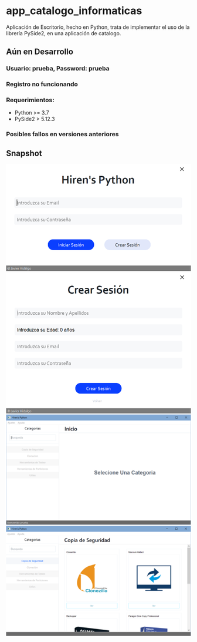 # app_catalogo_informaticas
Aplicación de Escritorio, hecho en Python, trata de implementar el uso de la librería PySide2, en una aplicación de catalogo.
## Aún en Desarrollo
### Usuario: prueba, Password: prueba
### Registro no funcionando
### Requerimientos:
  - Python >= 3.7
  - PySide2 > 5.12.3

### Posibles fallos en versiones anteriores
## Snapshot
![Ventana de Login](https://github.com/javi20gu/app_catalogo_informaticas/blob/master/ventanas/asserts/github_img/pantalla-login.png)
![Ventana de Registro](https://github.com/javi20gu/app_catalogo_informaticas/blob/master/ventanas/asserts/github_img/pantalla-register.png)
![Ventana de Inicio](https://github.com/javi20gu/app_catalogo_informaticas/blob/master/ventanas/asserts/github_img/pantalla-inicio.png)
![Ventana de Inicio en una Categoria](https://github.com/javi20gu/app_catalogo_informaticas/blob/master/ventanas/asserts/github_img/pantalla-inicio-categoria.png)
